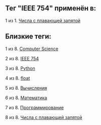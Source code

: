 ## Тег "IEEE 754" применён в:

1 из 1. [Числа с плавающей запятой](../Computer%20science/Числа%20с%20плавающей%20запятой.md)

## Близкие теги:

1 из 8. [Computer Science](./Computer%20Science.md)

2 из 8. [IEEE 754](./IEEE%20754.md)

3 из 8. [Python](./Python.md)

4 из 8. [float](./float.md)

5 из 8. [Вычисления](./Вычисления.md)

6 из 8. [Математика](./Математика.md)

7 из 8. [Программирование](./Программирование.md)

8 из 8. [Числа с плавающей запятой](./Числа%20с%20плавающей%20запятой.md)

